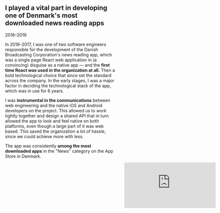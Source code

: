 <div style="float: right; margin: 0 -12rem 0 1.5rem; width: 19rem;">
<div class="vimeo-container" style="padding-top:181.03%"><iframe src="https://player.vimeo.com/video/854013767?badge=0&amp;autopause=0&amp;player_id=0&amp;app_id=58479&amp;muted=1&amp;autoplay=1&amp;loop=1&amp;background=1" frameborder="0" allow="autoplay; fullscreen; picture-in-picture"></iframe></div>
</div>

## I played a vital part in developing one of Denmark's most downloaded news reading apps

<p class="meta">2016–2019</p>

In 2016–2017, I was one of two software engineers responsible for the development of the Danish Broadcasting Corporation's news reading app, which was a single page React web application in (a convincing) disguise as a native app — and the **first time React was used in the organization at all.** Then a bold technological choice that since set the standard across the company. In the early stages, I was a major factor in deciding the technological stack of the app, which was in use for 6 years.

I was **instrumental in the communications** between web engineering and the native iOS and Android developers on the project. This allowed us to work tightly together and design a shared API that in turn allowed the app to look and feel native on both platforms, even though a large part of it was web based. This saved the organization a lot of hassle, since we could achieve more with less.

The app was consistently **among the most downloaded apps** in the "News" category on the App Store in Denmark.<br style="clear:right" />
